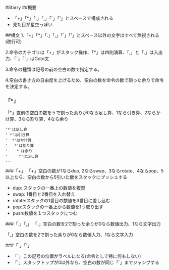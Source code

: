 #Starry
##概要
* 「+」「*」「.」「,」「`」「'」とスペースで構成される
* 見た目が星空っぽい

##構文
1.「+」「*」「.」「,」「`」「'」とスペース以外の文字はすべて無視される(改行可)

2.命令のカテゴリは「+」がスタック操作、「*」は四則演算、「,」と「.」は入出力、「`」「'」はGoto文

3.命令の種類は記号の前の空白の数で指定する。

4.空白の書き方の自由度を上げるため、空白の数を命令の数で割った余りで命令を決定する。

### 「*」
 「*」直前の空白の数を５で割った余りが0なら足し算、1なら引き算、2ならかけ算、3なら割り算、4なら余り


    '*'は足し算
    ' *'は引き算
    '  *'はかけ算
    '   *'は割り算
    '    *'は余り
    '     *'は足し算
    ...


###「+」
「+」空白の数が1ならdup, 2ならswap、3ならrotate、4ならpop、5以上なら、空白の数から5引いた数をスタックにプッシュする

* dup: スタックの一番上の数値を複製
* swap: 1番目と2番目を入れ替え
* rotate:スタックの1番目の数値を3番目に差し込む
* pop:スタックの一番上から数値を1つ取り出す
* push:数値を１つスタックにつむ

###「.」「,」
「.」空白の数を2で割った余りが0なら数値出力、1なら文字出力

「,」空白の数を2で割った余りが0なら数値入力、1なら文字入力

###「`」「'」
* 「`」この記号の位置がラベルになる(命令として特に何もしない)
* 「'」スタックトップが0以外なら、空白の数が同じ「`」までジャンプする

